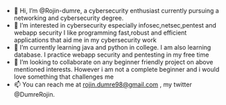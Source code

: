 - 👋 Hi, I’m @Rojin-dumre, a cybersecurity enthusiast currently pursuing a networking and cybersecurity degree.
- 👀 I’m interested in cybersecurity especially infosec,netsec,pentest and webapp security I like programming fast,robust and efficient applications that aid me in my cybersecurity work
- 🌱 I’m currently learning java and python in college. I am also learning database. I practice webapp security and pentesting in my free time
- 💞️ I’m looking to collaborate on any beginner friendly project on above mentioned interests. However i am not a complete beginner and i would love something that challenges me
- 📫 You can reach me at rojin.dumre98@gmail.com , my twitter @DumreRojin.

<!---
Rojin-dumre/Rojin-dumre is a ✨ special ✨ repository because its `README.md` (this file) appears on your GitHub profile.
You can click the Preview link to take a look at your changes.
--->

